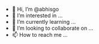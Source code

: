 - 👋 Hi, I’m @abhisgo
- 👀 I’m interested in ...
- 🌱 I’m currently learning ...
- 💞️ I’m looking to collaborate on ...
- 📫 How to reach me ...

<!---
abhisgo/abhisgo is a ✨ special ✨ repository because its `README.md` (this file) appears on your GitHub profile.
You can click the Preview link to take a look at your changes.
--->
